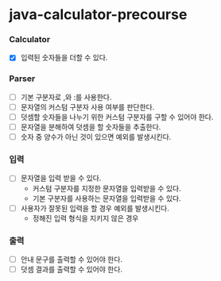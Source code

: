 # java-calculator-precourse

### Calculator

- [x]  입력된 숫자들을 더할 수 있다.

### Parser

- [ ]  기본 구분자로 ,와 :를 사용한다.
- [ ]  문자열의 커스텀 구분자 사용 여부를 판단한다.
- [ ]  덧셈할 숫자들을 나누기 위한 커스텀 구분자를 구할 수 있어야 한다.
- [ ]  문자열을 분해하여 덧셈을 할 숫자들을 추출한다.
- [ ]  숫자 중 양수가 아닌 것이 있으면 예외를 발생시킨다.

### 입력

- [ ]  문자열을 입력 받을 수 있다.
    - 커스텀 구분자를 지정한 문자열을 입력받을 수 있다.
    - 기본 구분자를 사용하는 문자열을 입력받을 수 있다.
- [ ]  사용자가 잘못된 입력을 할 경우 예외를 발생시킨다.
    - 정해진 입력 형식을 지키지 않은 경우

### 출력

- [ ]  안내 문구를 출력할 수 있어야 한다.
- [ ]  덧셈 결과를 출력할 수 있어야 한다.